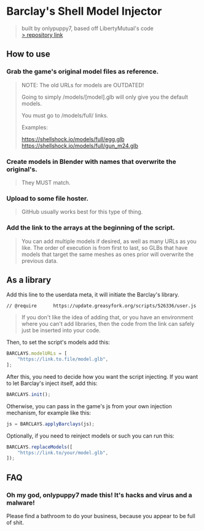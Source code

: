 # Barclay's Shell Model Injector

> built by onlypuppy7, based off LibertyMutual's code  
> [> repository link](https://github.com/onlypuppy7/BarclaysShellShockers)

## How to use

### **Grab the game's original model files as reference.**

> NOTE: The old URLs for models are OUTDATED!
>
> Going to simply /models/\[model\].glb will only give you the default models.
>
> You must go to /models/full/ links.
> 
> Examples:
> 
> https://shellshock.io/models/full/egg.glb  
> https://shellshock.io/models/full/gun_m24.glb  

### **Create models in Blender with names that overwrite the original's.**
   
> They MUST match.

### **Upload to some file hoster.**
   
> GitHub usually works best for this type of thing.

### **Add the link to the arrays at the beginning of the script.**

> You can add multiple models if desired, as well as many URLs as you like. The order of execution is from first to last, so GLBs that have models that target the same meshes as ones prior will overwrite the previous data.

## As a library

Add this line to the userdata meta, it will initiate the Barclay's library.

```
// @require      https://update.greasyfork.org/scripts/526336/user.js
```

> If you don't like the idea of adding that, or you have an environment where you can't add libraries, then the code from the link can safely just be inserted into your code.

Then, to set the script's models add this:

```js
BARCLAYS.modelURLs = [
    "https://link.to.file/model.glb",
];
```

After this, you need to decide how you want the script injecting. If you want to let Barclay's inject itself, add this:

```js
BARCLAYS.init();
```

Otherwise, you can pass in the game's js from your own injection mechanism, for example like this:

```js
js = BARCLAYS.applyBarclays(js);
```

Optionally, if you need to reinject models or such you can run this:

```js
BARCLAYS.replaceModels([
    "https://link.to/your/model.glb",
]);
```

## FAQ

### Oh my god, onlypuppy7 made this! It's hacks and virus and a malware!

Please find a bathroom to do your business, because you appear to be full of shit.